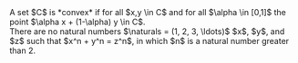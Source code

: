 <div class="definition">
A set $C$ is *convex* if for all 
$x,y \in C$ and for all 
$\alpha \in [0,1]$ the point 
$\alpha x + (1-\alpha) y \in C$.
</div>

<div class="theorem">
There are no natural numbers 
$\naturals = (1, 2, 3, \ldots)$ 
$x$, $y$, and $z$ such that 
$x^n + y^n = z^n$, in which $n$ 
is a natural number greater than 2.
</div>
